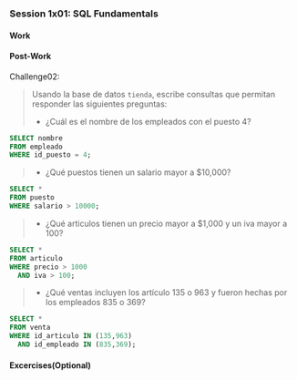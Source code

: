 ### Session 1x01: SQL Fundamentals

#### Work

#### Post-Work

Challenge02:
> Usando la base de datos `tienda`, escribe consultas que permitan responder las siguientes preguntas: 
>- ¿Cuál es el nombre de los empleados con el puesto 4?
   ```sql
   SELECT nombre
   FROM empleado
   WHERE id_puesto = 4;
   ```
>- ¿Qué puestos tienen un salario mayor a $10,000?
   ```sql
   SELECT *
   FROM puesto
   WHERE salario > 10000;
   ```
>- ¿Qué articulos tienen un precio mayor a $1,000 y un iva mayor a 100?
   ```sql
   SELECT *
   FROM articulo
   WHERE precio > 1000
     AND iva > 100;
   ```
>- ¿Qué ventas incluyen los artículo 135 o 963 y fueron hechas por los empleados 835 o 369?
   ```sql
   SELECT *
   FROM venta
   WHERE id_articulo IN (135,963)
     AND id_empleado IN (835,369);
   ```
   
#### Excercises(Optional) 
